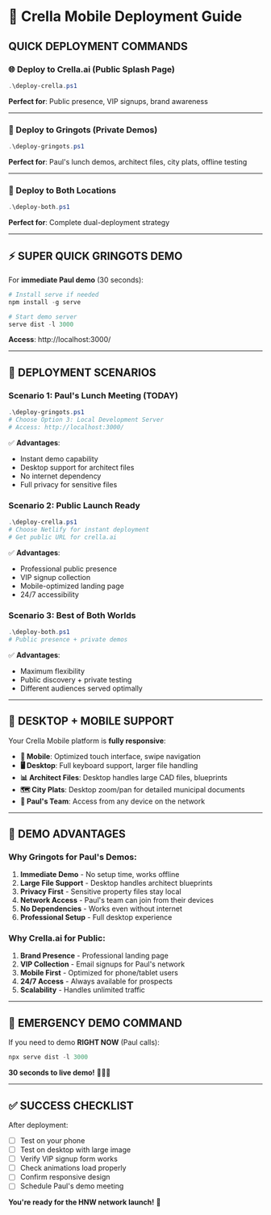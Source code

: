 # 🚀 Crella Mobile Deployment Guide

## **QUICK DEPLOYMENT COMMANDS**

### **🌐 Deploy to Crella.ai (Public Splash Page)**
```powershell
.\deploy-crella.ps1
```
**Perfect for**: Public presence, VIP signups, brand awareness

---

### **🏰 Deploy to Gringots (Private Demos)**  
```powershell
.\deploy-gringots.ps1
```
**Perfect for**: Paul's lunch demos, architect files, city plats, offline testing

---

### **🚀 Deploy to Both Locations**
```powershell
.\deploy-both.ps1
```
**Perfect for**: Complete dual-deployment strategy

---

## **⚡ SUPER QUICK GRINGOTS DEMO** 

For **immediate Paul demo** (30 seconds):
```powershell
# Install serve if needed
npm install -g serve

# Start demo server
serve dist -l 3000
```
**Access**: http://localhost:3000/

---

## **🎯 DEPLOYMENT SCENARIOS**

### **Scenario 1: Paul's Lunch Meeting (TODAY)**
```powershell
.\deploy-gringots.ps1
# Choose Option 3: Local Development Server
# Access: http://localhost:3000/
```
✅ **Advantages**: 
- Instant demo capability
- Desktop support for architect files  
- No internet dependency
- Full privacy for sensitive files

### **Scenario 2: Public Launch Ready**
```powershell
.\deploy-crella.ps1
# Choose Netlify for instant deployment
# Get public URL for crella.ai
```
✅ **Advantages**:
- Professional public presence
- VIP signup collection
- Mobile-optimized landing page
- 24/7 accessibility

### **Scenario 3: Best of Both Worlds**
```powershell
.\deploy-both.ps1
# Public presence + private demos
```
✅ **Advantages**:
- Maximum flexibility
- Public discovery + private testing
- Different audiences served optimally

---

## **📱 DESKTOP + MOBILE SUPPORT**

Your Crella Mobile platform is **fully responsive**:

- **📱 Mobile**: Optimized touch interface, swipe navigation
- **🖥️ Desktop**: Full keyboard support, larger file handling
- **📊 Architect Files**: Desktop handles large CAD files, blueprints
- **🗺️ City Plats**: Desktop zoom/pan for detailed municipal documents
- **👥 Paul's Team**: Access from any device on the network

---

## **🎪 DEMO ADVANTAGES**

### **Why Gringots for Paul's Demos**:
1. **Immediate Demo** - No setup time, works offline
2. **Large File Support** - Desktop handles architect blueprints  
3. **Privacy First** - Sensitive property files stay local
4. **Network Access** - Paul's team can join from their devices
5. **No Dependencies** - Works even without internet
6. **Professional Setup** - Full desktop experience

### **Why Crella.ai for Public**:
1. **Brand Presence** - Professional landing page
2. **VIP Collection** - Email signups for Paul's network
3. **Mobile First** - Optimized for phone/tablet users
4. **24/7 Access** - Always available for prospects
5. **Scalability** - Handles unlimited traffic

---

## **🚨 EMERGENCY DEMO COMMAND**

If you need to demo **RIGHT NOW** (Paul calls):
```powershell
npx serve dist -l 3000
```
**30 seconds to live demo!** 🏃‍♂️💨

---

## **✅ SUCCESS CHECKLIST**

After deployment:
- [ ] Test on your phone
- [ ] Test on desktop with large image
- [ ] Verify VIP signup form works  
- [ ] Check animations load properly
- [ ] Confirm responsive design
- [ ] Schedule Paul's demo meeting

**You're ready for the HNW network launch!** 🎉
